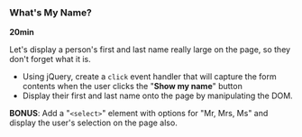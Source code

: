 ### What's My Name?

**20min**

Let's display a person's first and last name really large on the page, so they don't forget what it is. 

* Using jQuery, create a ``` click ``` event handler that will capture the form contents when the user clicks the "**Show my name**" button
* Display their first and last name onto the page by manipulating the DOM.

**BONUS**: Add a "```<select>```" element with options for "Mr, Mrs, Ms" and display the user's selection on the page also.